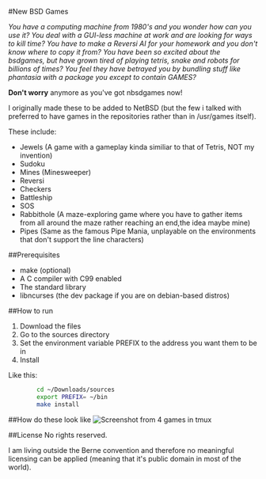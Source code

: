 #New BSD Games

*You have a computing machine from 1980's  and you wonder how can you use it?*
*You deal with a GUI-less machine at work and are looking for ways to kill time?*
*You have to make a Reversi AI for your homework and you don't know where to copy it from?*
*You have been so excited about the bsdgames, but have grown tired of playing tetris, snake and robots for billions of times?*
*You feel they have betrayed you by bundling stuff like phantasia with a package you except to contain GAMES?*

**Don't worry** anymore as you've got nbsdgames now!

I originally made these to be added to NetBSD (but the few i talked with preferred to have games in the repositories rather than in /usr/games itself).


These include:

* Jewels (A game with a gameplay kinda similiar to that of Tetris, NOT my invention)
* Sudoku
* Mines (Minesweeper)
* Reversi
* Checkers
* Battleship
* SOS
* Rabbithole (A maze-exploring game where you have to gather items from all around the maze rather reaching an end,the idea maybe mine)
* Pipes (Same as the famous Pipe Mania, unplayable on the environments that don't support the line characters)

##Prerequisites

* make (optional)
* A C compiler with C99 enabled 
* The standard library
* libncurses (the dev package if you are on debian-based distros)

##How to run


1) Download the files
2) Go to the sources directory
3) Set the environment variable PREFIX to the address you want them to be in
4) Install

Like this:

``` sh
        cd ~/Downloads/sources
        export PREFIX= ~/bin
        make install
```

##How do these look like
![Screenshot from 4 games in tmux](https://raw.githubusercontent.com/untakenstupidnick/new-bsd-games/master/screenshot.png)


##License
No rights reserved.

I am living outside the Berne convention and therefore no meaningful licensing can be applied (meaning that it's public domain in most of the world).


